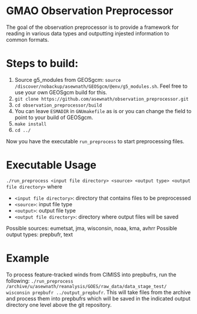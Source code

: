 # GMAO Observation Preprocessor

The goal of the observation preprocessor is to provide a framework for reading in various data types and outputting injested information to common formats. 

# Steps to build:
1. Source g5_modules from GEOSgcm: `source /discover/nobackup/asewnath/GEOSgcm/@env/g5_modules.sh`. Feel free to use your own GEOSgcm build for this.
2.  `git clone https://github.com/asewnath/observation_preprocessor.git`
3.  `cd observation_preprocessor/build`
4.  You can leave `ESMADIR` in `GNUmakefile` as is or you can change the field to point to your build of GEOSgcm.
5.  `make install`
6.  `cd ../`

Now you have the executable `run_preprocess` to start preprocessing files. 

# Executable Usage
`./run_preprocess <input file directory> <source> <output type> <output file directory>`
where
- `<input file directory>`: directory that contains files to be preprocessed
- `<source>`: input file type
- `<output>`: output file type
- `<output file directory>`: directory where output files will be saved

Possible sources: eumetsat, jma, wisconsin, noaa, kma, avhrr
Possible output types: prepbufr, text

# Example
To process feature-tracked winds from CIMISS into prepbufrs, run the following: 
`./run_preprocess /archive/u/asewnath/reanalysis/GOES/raw_data/data_stage_test/ wisconsin prepbufr ../output_prepbufr`. This will take files from the archive and process them into prepbufrs which will be saved in the indicated output directory one level above the git repository.


